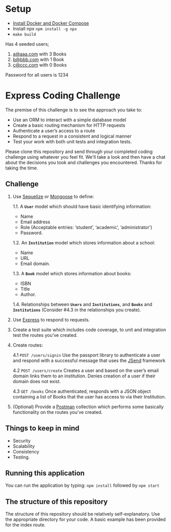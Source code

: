 # Setup

- [Install Docker and Docker Compose](https://docs.docker.com/compose/install/)
- Install npx `npm install -g npx`
- `make build`

Has 4 seeded users;

1. a@aaa.com with 3 Books
2. b@bbb.com with 1 Book
3. c@ccc.com with 0 Books

Password for all users is 1234

# Express Coding Challenge

The premise of this challenge is to see the approach you take to:

- Use an ORM to interact with a simple database model
- Create a basic routing mechanism for HTTP requests
- Authenticate a user’s access to a route
- Respond to a request in a consistent and logical manner
- Test your work with both unit tests and integration tests.

Please clone this repository and send through your completed coding challenge using whatever you feel fit. We'll take a look and then have a chat about the decisions you took and challenges you encountered. Thanks for taking the time.

## Challenge

1. Use [Sequelize](http://docs.sequelizejs.com/manual/installation/getting-started) or [Mongoose](https://mongoosejs.com/) to define:

   1.1. A **`User`** model which should have basic identifying information:

   - Name
   - Email address
   - Role (Acceptable entries: ‘student’, ‘academic’, ‘administrator’)
   - Password.

   1.2. An **`Institution`** model which stores information about a school:

   - Name
   - URL
   - Email domain.

   1.3. A **`Book`** model which stores information about books:

   - ISBN
   - Title
   - Author.

   1.4. Relationships between **`Users`** and **`Institutions`**, and **`Books`** and **`Institutions`** (Consider #4.3 in the relationships you create).

2. Use [Express](https://expressjs.com/) to respond to requests.
3. Create a test suite which includes code coverage, to unit and integration test the routes you’ve created.
4. Create routes:

   4.1 `POST /users/signin` Use the passport library to authenticate a user and respond with a successful message that uses the [JSend](https://labs.omniti.com/labs/jsend) framework

   4.2 `POST /users/create` Creates a user and based on the user’s email domain links them to an institution. Denies creation of a user if their domain does not exist.

   4.3 `GET /books` Once authenticated, responds with a JSON object containing a list of Books that the user has access to via their Institution.

5. (Optional) Provide a [Postman](https://www.getpostman.com/) collection which performs some basically functionality on the routes you've created.

## Things to keep in mind

- Security
- Scalability
- Consistency
- Testing.

## Running this application

You can run the application by typing:
`npm install` followed by `npm start`

## The structure of this repository

The structure of this repository should be relatively self-explanatory.
Use the appropriate directory for your code. A basic example has been provided for the index route.
